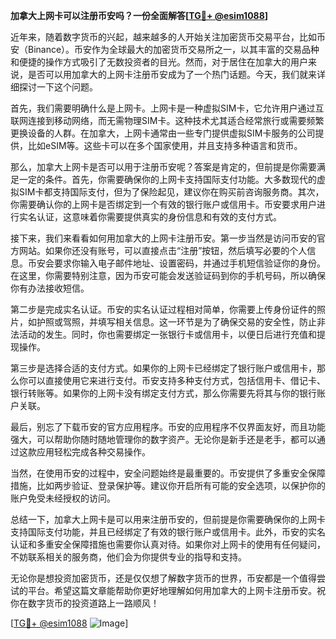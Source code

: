 **加拿大上网卡可以注册币安吗？一份全面解答[[TG💪+ @esim1088](https://t.me/s/esim1088)]**

近年来，随着数字货币的兴起，越来越多的人开始关注加密货币交易平台，比如币安（Binance）。币安作为全球最大的加密货币交易所之一，以其丰富的交易品种和便捷的操作方式吸引了无数投资者的目光。然而，对于居住在加拿大的用户来说，是否可以用加拿大的上网卡注册币安成为了一个热门话题。今天，我们就来详细探讨一下这个问题。

首先，我们需要明确什么是上网卡。上网卡是一种虚拟SIM卡，它允许用户通过互联网连接到移动网络，而无需物理SIM卡。这种技术尤其适合经常旅行或需要频繁更换设备的人群。在加拿大，上网卡通常由一些专门提供虚拟SIM卡服务的公司提供，比如eSIM等。这些卡可以在多个国家使用，并且支持多种语言和货币。

那么，加拿大上网卡是否可以用于注册币安呢？答案是肯定的，但前提是你需要满足一定的条件。首先，你需要确保你的上网卡支持国际支付功能。大多数现代的虚拟SIM卡都支持国际支付，但为了保险起见，建议你在购买前咨询服务商。其次，你需要确认你的上网卡是否绑定到一个有效的银行账户或信用卡。币安要求用户进行实名认证，这意味着你需要提供真实的身份信息和有效的支付方式。

接下来，我们来看看如何用加拿大的上网卡注册币安。第一步当然是访问币安的官方网站。如果你还没有账号，可以直接点击“注册”按钮，然后填写必要的个人信息。币安会要求你输入电子邮件地址、设置密码，并通过手机短信验证你的身份。在这里，你需要特别注意，因为币安可能会发送验证码到你的手机号码，所以确保你有办法接收短信。

第二步是完成实名认证。币安的实名认证过程相对简单，你需要上传身份证件的照片，如护照或驾照，并填写相关信息。这一环节是为了确保交易的安全性，防止非法活动的发生。同时，你也需要绑定一张银行卡或信用卡，以便日后进行充值和提现操作。

第三步是选择合适的支付方式。如果你的上网卡已经绑定了银行账户或信用卡，那么你可以直接使用它来进行支付。币安支持多种支付方式，包括信用卡、借记卡、银行转账等。如果你的上网卡没有绑定支付方式，那么你需要先将其与你的银行账户关联。

最后，别忘了下载币安的官方应用程序。币安的应用程序不仅界面友好，而且功能强大，可以帮助你随时随地管理你的数字资产。无论你是新手还是老手，都可以通过这款应用轻松完成各种交易操作。

当然，在使用币安的过程中，安全问题始终是最重要的。币安提供了多重安全保障措施，比如两步验证、登录保护等。建议你开启所有可能的安全选项，以保护你的账户免受未经授权的访问。

总结一下，加拿大上网卡是可以用来注册币安的，但前提是你需要确保你的上网卡支持国际支付功能，并且已经绑定了有效的银行账户或信用卡。此外，币安的实名认证和多重安全保障措施也需要你认真对待。如果你对上网卡的使用有任何疑问，不妨联系相关的服务商，他们会为你提供专业的指导和支持。

无论你是想投资加密货币，还是仅仅想了解数字货币的世界，币安都是一个值得尝试的平台。希望这篇文章能帮助你更好地理解如何用加拿大的上网卡注册币安。祝你在数字货币的投资道路上一路顺风！

[[TG💪+ @esim1088](https://t.me/s/esim1088) ![Image](https://i.postimg.cc/4NQfJmqS/Snipaste-2025-05-13-00-14-12.png)]